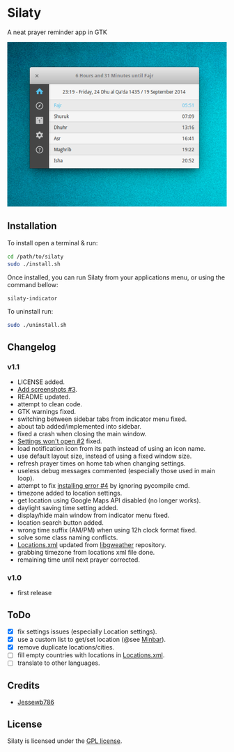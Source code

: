 Silaty
======

A neat prayer reminder app in GTK

![screenshot](screenshots/Silaty.png)

## Installation

To install open a terminal & run: 
```bash
cd /path/to/silaty
sudo ./install.sh
```

Once installed, you can run Silaty from your applications menu, or using the command bellow:
```bash
silaty-indicator
```

To uninstall run:
```bash
sudo ./uninstall.sh
```

## Changelog

### v1.1

* LICENSE added.
* [Add screenshots #3](https://github.com/Jessewb786/Silaty/issues/3).
* README updated.
* attempt to clean code.
* GTK warnings fixed.
* switching between sidebar tabs from indicator menu fixed.
* about tab added/implemented into sidebar.
* fixed a crash when closing the main window.
* [Settings won't open #2](https://github.com/Jessewb786/Silaty/issues/2) fixed.
* load notification icon from its path instead of using an icon name.
* use default layout size, instead of using a fixed window size.
* refresh prayer times on home tab when changing settings.
* useless debug messages commented (especially those used in main loop).
* attempt to fix [installing error #4](https://github.com/Jessewb786/Silaty/issues/4) by ignoring pycompile cmd.
* timezone added to location settings.
* get location using Google Maps API disabled (no longer works).
* daylight saving time setting added.
* display/hide main window from indicator menu fixed.
* location search button added.
* wrong time suffix (AM/PM) when using 12h clock format fixed.
* solve some class naming conflicts.
* [Locations.xml](data/Locations.xml) updated from [libgweather](https://github.com/GNOME/libgweather) repository.
* grabbing timezone from locations xml file done.
* remaining time until next prayer corrected.

### v1.0

* first release

## ToDo

- [x] fix settings issues (especially Location settings).
- [x] use a custom list to get/set location (@see [Minbar](https://github.com/fajran/minbar)).
- [x] remove duplicate locations/cities.
- [ ] fill empty countries with locations in [Locations.xml](data/Locations.xml).
- [ ] translate to other languages.

## Credits

- [Jessewb786](https://github.com/Jessewb786)

## License

Silaty is licensed under the [GPL license](LICENSE).
